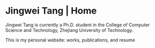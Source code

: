 # Jingwei Tang | Home


Jingwei Tang is currently a Ph.D. student in the College of Computer Science and Technology, Zhejiang University of Technology. 

This is my personal website: works, publications, and resume
